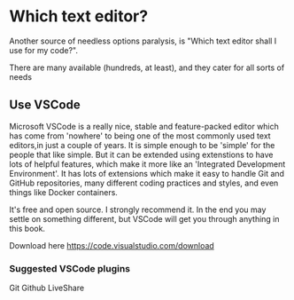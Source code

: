 # Which text editor?

Another source of needless options paralysis, is "Which text editor shall I use for my code?".

There are many available (hundreds, at least), and they cater for all sorts of needs 

## Use VSCode

Microsoft VSCode is a really nice, stable and feature-packed editor which has come from 'nowhere' to being one of the most commonly used text editors,in just a couple of years. It is simple enough to be 'simple' for the people that like simple. But it can be extended using extenstions to have lots of helpful features, which make it more like an 'Integrated Development Environment'. It has lots of extensions which make it easy to handle Git and GitHub repositories, many different coding practices and styles, and even things like Docker containers.

It's free and open source. I strongly recommend it. In the end you may settle on something different, but VSCode will get you through anything in this book.

Download here <https://code.visualstudio.com/download>

### Suggested VSCode plugins

Git 
Github
LiveShare

